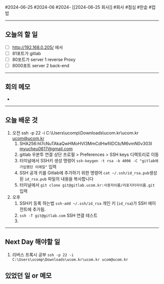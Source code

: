 #2024-06-25 #2024-06 #2024- [[2024-06-25 회사]]
#회사 #점심 #한솥 #컵밥 

---
## 오늘의 할 일
- [ ] http://192.168.0.205/  에서 
- [ ] 81포트가 gitlab 
- [ ] 80포트가 server 1 reverse Proxy
- [ ] 8000포트 server 2 back-end

---
## 회의 메모
- 
---
## 오늘 배운 것
1. 오전 ssh -p 22 -i C:\Users\ucomp\Downloads\ucom.kr\ucom.kr ucom@ucom.kr
    1. SHA256:hI7cNuTAkaQwHMoHVI3MmCdHwfiIDCb/M6vmN0v303I myucheu0617@gmail.com
    2. gitlab 우분투 연결 상단 프로필 > Preferences > SSH keys 디렉토리로 이동
    3. 터미널에서 SSH키 생성 명령어  ```ssh-keygen -t rsa -b 4096 -C "gitlab에 가입했던 이메일"``` 입력
    4. SSH 공개 키를 Gitlab에 추가하기 위한 명령어 ```cat ~/.ssh/id_rsa.pub```생성된 `id_rsa.pub` 파일의 내용을 복사합니다
    5. 터미널에서 ```git clone git@gitlab.ucom.kr:사용자이름/리포지터리이름.git``` 입력
2. 오후
    1. SSH키 등록 하는법 `ssh-add ~/.ssh/id_rsa` 개인 키 (`id_rsa`)가 SSH 에이전트에 추가됨.
    2. `ssh -T git@gitlab.com` SSH 연결 테스트
    3. 
---
## Next Day 해야할 일
1. 리버스 프록시 공부
`ssh -p 22 -i C:\Users\ucomp\Downloads\ucom.kr\ucom.kr ucom@ucom.kr`
## 있었던 일 or 메모
